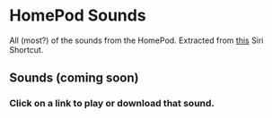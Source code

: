 # HomePod Sounds
All (most?) of the sounds from the HomePod. Extracted from [this](https://routinehub.co/shortcut/3419) Siri Shortcut.

## Sounds (coming soon)
### Click on a link to play or download that sound.
